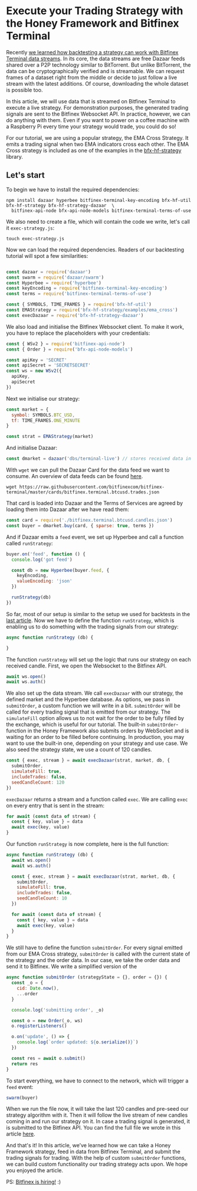 # Execute your Trading Strategy with the Honey Framework and Bitfinex Terminal

Recently [we learned how backtesting a strategy can work with Bitfinex Terminal data streams](./backtesting-with-hf.md). In its core, the data streams are free Dazaar feeds shared over a P2P technology similar to BitTorrent. But unlike BitTorrent, the data can be cryptographically verified and is streamable. We can request frames of a dataset right from the middle or decide to just follow a live stream with the latest additions. Of course, downloading the whole dataset is possible too.

In this article, we will use data that is streamed on Bitfinex Terminal to execute a live strategy. For demonstration purposes, the generated trading signals are sent to the Bitfinex Websocket API. In practice, however, we can do anything with them. Even if you want to power on a coffee machine with a Raspberry Pi every time your strategy would trade, you could do so!

For our tutorial, we are using a popular strategy, the EMA Cross Strategy. It emits a trading signal when two EMA indicators cross each other. The EMA Cross strategy is included as one of the examples in the [bfx-hf-strategy](https://github.com/bitfinexcom/bfx-hf-strategy) library.

## Let's start

To begin we have to install the required dependencies:

```
npm install dazaar hyperbee bitfinex-terminal-key-encoding bfx-hf-util bfx-hf-strategy bfx-hf-strategy-dazaar  \
  bitfinex-api-node bfx-api-node-models bitfinex-terminal-terms-of-use
```

We also need to create a file, which will contain the code we write, let's call it `exec-strategy.js`:

```
touch exec-strategy.js
```

Now we can load the required dependencies. Readers of our backtesting tutorial will spot a few similarities:

```js

const dazaar = require('dazaar')
const swarm = require('dazaar/swarm')
const Hyperbee = require('hyperbee')
const keyEncoding = require('bitfinex-terminal-key-encoding')
const terms = require('bitfinex-terminal-terms-of-use')

const { SYMBOLS, TIME_FRAMES } = require('bfx-hf-util')
const EMAStrategy = require('bfx-hf-strategy/examples/ema_cross')
const execDazaar = require('bfx-hf-strategy-dazaar')
```

We also load and initialise the Bitfinex Websocket client. To make it work, you have to replace the placeholders with your credentials:

```js
const { WSv2 } = require('bitfinex-api-node')
const { Order } = require('bfx-api-node-models')

const apiKey = 'SECRET'
const apiSecret = 'SECRETSECRET'
const ws = new WSv2({
  apiKey,
  apiSecret
})
```


Next we initialise our strategy:

```js
const market = {
  symbol: SYMBOLS.BTC_USD,
  tf: TIME_FRAMES.ONE_MINUTE
}

const strat = EMAStrategy(market)
```

And initialise Dazaar:

```js
const dmarket = dazaar('dbs/terminal-live') // stores received data in `dbs/terminal-live`
```

With `wget` we can pull the Dazaar Card for the data feed we want to consume. An overview of data feeds can be found [here](../cards).

```
wget https://raw.githubusercontent.com/bitfinexcom/bitfinex-terminal/master/cards/bitfinex.terminal.btcusd.trades.json
```

That card is loaded into Dazaar and the Terms of Services are agreed by loading them into Dazaar after we have read them:

```js
const card = require('./bitfinex.terminal.btcusd.candles.json')
const buyer = dmarket.buy(card, { sparse: true, terms })
```

And if Dazaar emits a `feed` event, we set up Hyperbee and call a function called `runStrategy`:

```js
buyer.on('feed', function () {
  console.log('got feed')

  const db = new Hyperbee(buyer.feed, {
    keyEncoding,
    valueEncoding: 'json'
  })

  runStrategy(db)
})
```

So far, most of our setup is similar to the setup we used for backtests in the [last article](./backtesting-with-hf.md). Now we have to define the function `runStrategy`, which is enabling us to do something with the trading signals from our strategy:

```js
async function runStrategy (db) {

}
```

The function `runStrategy` will set up the logic that runs our strategy on each received candle. First, we open the Websocket to the Bitfinex API.


```js
await ws.open()
await ws.auth()
```

We also set up the data stream. We call `execDazaar` with our strategy, the defined market and the Hyperbee database. As options, we pass in `submitOrder`, a custom function we will write in a bit. `submitOrder` will be called for every trading signal that is emitted from our strategy. The `simulateFill` option allows us to not wait for the order to be fully filled by the exchange, which is useful for our tutorial. The built-in `submitOrder`-function in the Honey Framework also submits orders by WebSocket and is waiting for an order to be filled before continuing. In production, you may want to use the built-in one, depending on your strategy and use case. We also seed the strategy state, we use a count of 120 candles.


```js
const { exec, stream } = await execDazaar(strat, market, db, {
  submitOrder,
  simulateFill: true,
  includeTrades: false,
  seedCandleCount: 120
})
```

`execDazaar` returns a stream and a function called `exec`. We are calling `exec` on every entry that is sent in the stream:

```js
for await (const data of stream) {
  const { key, value } = data
  await exec(key, value)
}
```

Our function `runStrategy` is now complete, here is the full function:

```js
async function runStrategy (db) {
  await ws.open()
  await ws.auth()

  const { exec, stream } = await execDazaar(strat, market, db, {
    submitOrder,
    simulateFill: true,
    includeTrades: false,
    seedCandleCount: 10
  })

  for await (const data of stream) {
    const { key, value } = data
    await exec(key, value)
  }
}
```

We still have to define the function `submitOrder`. For every signal emitted from our EMA Cross strategy, `submitOrder` is called with the current state of the strategy and the order data. In our case, we take the order data and send it to Bitfinex. We write a simplified version of the


```js
async function submitOrder (strategyState = {}, order = {}) {
  const _o = {
    cid: Date.now(),
    ...order
  }

  console.log('submitting order', _o)

  const o = new Order(_o, ws)
  o.registerListeners()

  o.on('update', () => {
    console.log(`order updated: ${o.serialize()}`)
  })

  const res = await o.submit()
  return res
}
```

To start everything, we have to connect to the network, which will trigger a `feed` event:

```js
swarm(buyer)
```

When we run the file now, it will take the last 120 candles and pre-seed our strategy algorithm with it. Then it will follow the live stream of new candles coming in and run our strategy on it. In case a trading signal is generated, it is submitted to the Bitfinex API. You can find the full file we wrote in this article [here](../examples/exec-strategy.js).

And that's it! In this article, we’ve learned how we can take a Honey Framework strategy, feed in data from Bitfinex Terminal, and submit the trading signals for trading. With the help of custom `submitOrder` functions, we can build custom functionality our trading strategy acts upon. We hope you enjoyed the article.

PS: [Bitfinex is hiring!](https://bitfinex.recruitee.com/) :)
